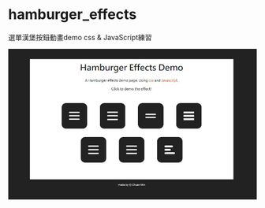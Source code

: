 # hamburger_effects

選單漢堡按鈕動畫demo
css &amp; JavaScript練習

<img src="https://github.com/chuanmin13/hamburger_effects/blob/master/hamburgerEffect.JPG?raw=true" width="750px" />
